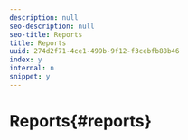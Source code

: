 ```yaml
---
description: null
seo-description: null
seo-title: Reports
title: Reports
uuid: 274d2f71-4ce1-499b-9f12-f3cebfb88b46
index: y
internal: n
snippet: y
---
```


# Reports{#reports}

